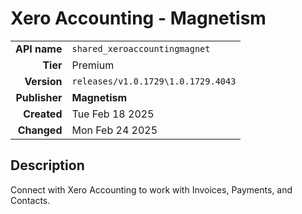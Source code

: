 # Xero Accounting - Magnetism
| | |
|-:|-|
|**API name**|`shared_xeroaccountingmagnet`|
|**Tier**|Premium|
|**Version**|`releases/v1.0.1729\1.0.1729.4043`|
|**Publisher**|**Magnetism**|
|**Created**|Tue Feb 18 2025|
|**Changed**|Mon Feb 24 2025|

## Description
Connect with Xero Accounting to work with Invoices, Payments, and Contacts.
